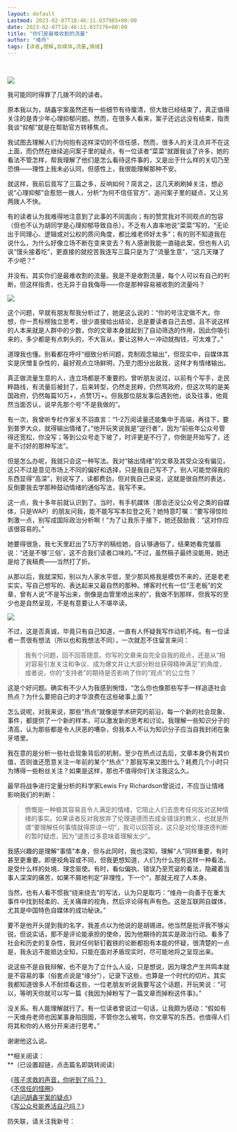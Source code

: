 ```yaml
---
layout: default
Lastmod: 2023-02-07T18:46:11.037985+00:00
date: 2023-02-07T18:46:11.037276+00:00
title: "你们是最难收割的流量"
author: "维舟"
tags: [读者,理解,自媒体,流量,情绪]
---
```


‍‍

![](https://images.weserv.nl/?url=https%3A//mmbiz.qpic.cn/mmbiz_jpg/a5gPZh3sTSuUZ1z9mXDxuLAYZfzpK5H6DgBV2kK7FmYSjS8TwwRWECEBibInDibHmEH1F3uhOV6W7B30SSa6AdYQ/640%3Fwx_fmt%3Djpeg)

我可能同时得罪了几拨不同的读者。  

原本我以为，胡鑫宇案虽然还有一些细节有待厘清，但大致已经结束了，真正值得关注的是青少年心理抑郁问题。然而，在很多人看来，案子还远远没有结束，指责我谈“抑郁”就是在帮助官方转移焦点。  

我试图去理解人们为何抱有这样深切的不信任感，然而，很多人的关注点并不在这上面，而仍然在继续追问案子里的疑点，有一位读者“菜菜”就跟我谈了许多，她的看法不管怎样，帮我理解了他们是怎么看待这件事的，又是出于什么样的关切乃至恐惧——理性上我未必认同，但感性上，我很能理解那种不安。

就这样，我前后竟写了三篇之多，反响如何？简言之，这几天刷刷掉关注，想必说“心理抑郁”会惹怒一拨人，分析“为何不信任官方”、追问案子里的疑点，又让另两拨人不快。

有的读者认为我难得地注意到了此事的不同面向；有的赞赏我对不同观点的包容（但也不认为胡同学是心理抑郁导致自杀），不乏有人直率地说“菜菜”写的，“无论出于同理心、逻辑或对公权的质问角度，都比维老师好太多”；有的则不知道我在说什么，为什么好像立场不断在变来变去？有人感谢我能一直碰此案，但也有人讥讽“馒头接着吃”，更直接的就挖苦我连写三篇只是为了“流量生意”，“这几天赚了不少吧？”

并没有。其实你们是最难收割的流量。我是不是收割流量，每个人可以有自己的判断，但这样指责，也无异于自我侮辱——你是那种容易被收割的流量吗？

![](https://images.weserv.nl/?url=https%3A//mmbiz.qpic.cn/mmbiz_jpg/a5gPZh3sTSuUZ1z9mXDxuLAYZfzpK5H6yxBYHordjiadVbRH6Ms1TmicgIMf6c1NhpfTk6bVnF1E9skD3Hzpsh1w/640%3Fwx_fmt%3Djpeg)

这个问题，早就有朋友帮我分析过了，她是这么说的：“你的号注定做不大。你想，你一贯标榜独立思考，很少直接给出结论，总是要读者自己去想，且不说这样的人本来就是人群中的少数，你的文章本身就起到了自动筛选的作用，因此你吸引来的，多少都是有点刺头的，不大盲从，要让这种人一冲动就掏钱，可太难了。”  

道理我也懂。别看都在呼吁“细致分析问题，克制观念输出”，但现实中，自媒体其实是厌憎复杂性的，最好观点立场鲜明，乃至力图分出敌我，这样才有情绪输出。

真正做流量生意的人，连立场都是不重要的。曾听朋友说过，以前有个写手，走民粹路线，有流量后被封了，后来转型，仍然走民粹，仍然骂政府，但这次骂的是美国政府，仍然每篇10万+，点赞1万+。但我那位朋友事后遇到他，谈及往事，他竟然当面否认，说早先那个号“不是我做的”。

有一次，我曾听专栏作家关不羽直言：“1-2万阅读量还能集中于高端，再往下，要到普罗大众，就得输出情绪了。”他开玩笑说我是“逆行者”，因为“前些年公众号管得还宽松，你没写；等到公众号走下坡了，时评更是不行了，你倒是开始写了，还是不讨好的那种写法”。

但是怎么办呢，我就只会这一种写法。我对“输出情绪”的文章及其受众没有偏见，这只不过是意见市场上不同的偏好和选择，只是我自己写不了。别人可能觉得我的东西显得“高深”，别说写了，读都费劲，但对我自己来说，这就是很自然的表达，反倒要我去学那种鼓动情绪的通俗写法，我写不来。

这一点，我十多年前就认识到了。当时，有手机媒体（那会还没公众号之类的自媒体，只是WAP）的朋友问我，能不能写写本拉登之死？她特意叮嘱：“要写得惊险刺激一点，别写成国际政治分析啊！”为了让我乐于接下，她还鼓励我：“这对你应该很容易的。”

她要得很急，我七天里赶出了5万字的稿给她，自认够通俗了，结果她看完皱眉说：“还是不够‘三俗’，这不合我们读者口味的。”不过，虽然稿子最终没能用，她还是给了我稿费——当然打了折。  

从那以后，我就深知，别以为人家水平低，至少那风格我是模仿不来的，还是老老实实，写自己想写的、表达起来又最自然的那种。博客时代有一位“王老板”的文章，曾有人说“不是写出来，倒像是血管里喷出来的”，我做不到那样，但我写的至少也是自然呈现，不是有意要让人不堪卒读。  

![](https://images.weserv.nl/?url=https%3A//mmbiz.qpic.cn/mmbiz_jpg/a5gPZh3sTSuUZ1z9mXDxuLAYZfzpK5H6JGFt0ZNPtSDYcITCyMyAnr9xMqicBOhafYfCZ4HsPZlibaKPbf5krqCA/640%3Fwx_fmt%3Djpeg)

不过，这是否真诚，毕竟只有自己知道，一直有人怀疑我写作动机不纯。有一位读者一贯很有想法（所以也和我想法不同），一次就忍不住留言来问：  

> 我有个问题，回不回答随意。你写的文章来自完全自我的观点，还是从“相对容易引发关注和争议、成为爆文并让大部分粉丝获得精神满足”的角度，或者说，你的“支持者”的期待是否影响了你的“观点”的公立性？

这是个好问题。确实有不少人为我感到惋惜，“怎么你也像那些写手一样追逐社会热点？为什么要把自己的才华浪费在这些破事上面？”

怎么说呢，对我来说，那些“热点”就像是学术研究的前沿，每一个新的社会现象、事件，都提供了一个新的样本，可以激发新的思考和讨论。我理解一些知识分子的清高，认为那些都是令人厌恶的嘈杂，但我本人不认为知识分子应当自我封闭在象牙塔里。

我在意的是分析一些社会现象背后的机制，至少在热点过去后，文章本身仍有其价值，否则谁还愿意关注一年前的某个“热点”？那我写来又图什么？耗费几个小时只为博得一些粉丝关注？如果是这样，那也不值得你们关注我这么久。

最早将战争进行定量分析的科学家Lewis Fry Richardson曾说过，不应当让情绪影响我们的判断：

> 愤慨是一种极其容易且令人满足的情绪，它阻止人们去思考任何反对这种情绪的事实。如果读者反对我放弃了伦理道德而去成全错误的教义，也就是所谓“要理解任何事情就得原谅一切”，我可以回答说，这只是对伦理道德判断的暂时疑虑，因为“谴责过多意味着理解太少”。

我感兴趣的是理解“事情”本身，但与此同时，我也深知，理解“人”同样重要，有时甚至更重要。即便视角容或不同，但我更想知道，人们为什么抱有这样一种看法，是受什么样的处境、理念驱使。有时，看似偏执、错误乃至荒诞的看法，隐藏着当事人深深的痛苦，如果不屑地判定“非理性，下一个”，那就无视了人本身。  

当然，也有人看不惯我“绕来绕去”的写法，认为只是取巧：“维舟一向善于在重大事件中找到轻柔的、无关痛痒的视角，然后评论得有声有色。这是互联网自媒体，尤其是中国特色自媒体的成功秘诀。”  

要不是他开头提到我的名字，我差点以为他说的是胡锡进。他当然是批评我不够尖锐，但说实话，那不是评论能承担的使命，因为他期待的其实是政治行动。看多了社会和历史的复杂性，我对任何斩钉截铁的论断都抱有本能的怀疑，很清楚的一点是，我永远不能抵达全知，只能在面对矛盾现实时，尽可能地将之呈现出来。

说这些不是自我辩解，也不是为了立什么人设，只是想说，因为理念产生共鸣本就是不容易的事（俗套点说是“缘分”），记录下这些，也算是一个时代的切片。其实我都知道很多人不耐烦看这些，一位老朋友听说我要写这个话题，开玩笑说：“可以，等明天你就可以写一篇《我因为掉粉写了一篇文章而掉粉这件事》。”

没关系。有人能理解就行了。有一位读者曾说过一句话，让我颇为感动：“假如有一天维舟老师也因某事身陷囹圄，不管你怎么被骂，你文章写的东西，也值得人们将其和你的人格分开来进行思考。”  

谢谢他这么说。  

**相关阅读：  
**（已设置超链，点击篇名即跳转阅读）

《[孩子求救的声音，你听到了吗？》](http://mp.weixin.qq.com/s?__biz=MzA3OTg4MzY1Mg==&mid=2651598784&idx=1&sn=0ed7a70c9d12507c7cfb2e938e12b1d1&chksm=8454332bb323ba3d4163398affccd66e6b8f37246c914aab2ca6a4189556d87ca28a8b48f40c&scene=21#wechat_redirect)  
《[不信任的怪圈](https://mp.weixin.qq.com/s?__biz=MzI0MTUzNjE2MA==&mid=2247485586&idx=1&sn=28ab8e30d9a49dd2b05407c55f02160a&scene=21#wechat_redirect)》  
《[追问胡鑫宇案的疑点](https://mp.weixin.qq.com/s?__biz=MzI0MTUzNjE2MA==&mid=2247485594&idx=1&sn=5e53bc27897754fba0d6b4d27733817a&scene=21#wechat_redirect)》  
《[写公众号能养活自己吗？](http://mp.weixin.qq.com/s?__biz=MzA3OTg4MzY1Mg==&mid=2651594644&idx=1&sn=6a1641e356bfc266da7ccc0be6f08252&chksm=8454037fb3238a69eee9d44fdebf9e3830ad1f0706e74fd01ef7fa1994c4ddca22abf08f18a3&scene=21#wechat_redirect)》  

防失联，请关注我新号：

  

‍

‍

​​

